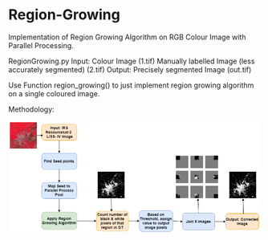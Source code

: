 # Region-Growing
Implementation of Region Growing Algorithm on RGB Colour Image with Parallel Processing. 

RegionGrowing.py 
Input:  Colour Image (1.tif)
        Manually labelled Image (less accurately segmented) (2.tif)
Output: Precisely segmented Image (out.tif)
    
Use Function region_growing() to just implement region growing algorithm on a single coloured image.

Methodology:

![alt text](https://github.com/charmichokshi/Region-Growing/blob/master/methodology2.PNG)
